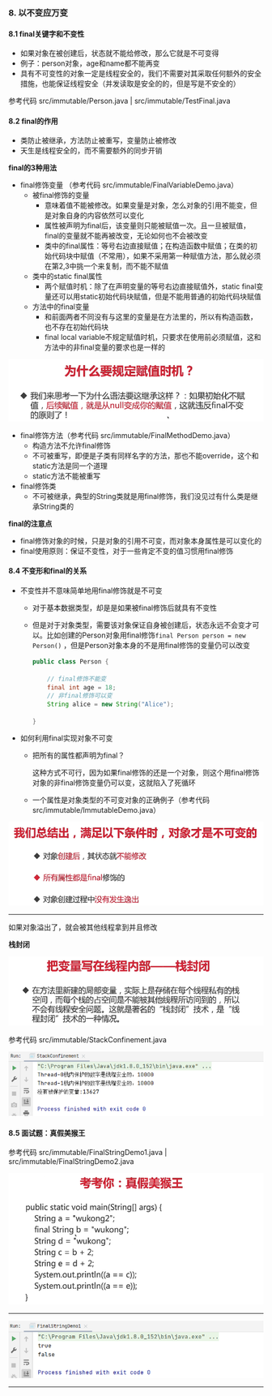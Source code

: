 ### 8. 以不变应万变

#### 8.1 final关键字和不变性

* 如果对象在被创建后，状态就不能给修改，那么它就是不可变得
* 例子：person对象，age和name都不能再变
* 具有不可变性的对象一定是线程安全的，我们不需要对其采取任何额外的安全措施，也能保证线程安全（并发读取是安全的的，但是写是不安全的）

参考代码 src/immutable/Person.java | src/immutable/TestFinal.java

#### 8.2 final的作用

* 类防止被继承，方法防止被重写，变量防止被修改
* 天生是线程安全的，而不需要额外的同步开销

**final的3种用法**

* final修饰变量 （参考代码 src/immutable/FinalVariableDemo.java）
  * 被final修饰的变量
    * 意味着值不能被修改。如果变量是对象，怎么对象的引用不能变，但是对象自身的内容依然可以变化
    * 属性被声明为final后，该变量则只能被赋值一次。且一旦被赋值，final的变量就不能再被改变，无论如何也不会被改变
    * 类中的final属性：等号右边直接赋值；在构造函数中赋值；在类的初始代码块中赋值（不常用），如果不采用第一种赋值方法，那么就必须在第2,3中挑一个来复制，而不能不赋值
  * 类中的static final属性
    * 两个赋值时机：除了在声明变量的等号右边直接赋值外，static final变量还可以用static初始代码块赋值，但是不能用普通的初始代码块赋值
  * 方法中的final变量
    * 和前面两者不同没有与这里的变量是在方法里的，所以有构造函数，也不存在初始代码块
    * final local variable不规定赋值时机，只要求在使用前必须赋值，这和方法中的非final变量的要求也是一样的

![1611280896052](assets/1611280896052.png)

* final修饰方法（参考代码 src/immutable/FinalMethodDemo.java）
  * 构造方法不允许final修饰
  * 不可被重写，即便是子类有同样名字的方法，那也不能override，这个和static方法是同一个道理
  * static方法不能被重写
* final修饰类
  * 不可被继承，典型的String类就是用final修饰，我们没见过有什么类是继承String类的

**final的注意点**

* final修饰对象的时候，只是对象的引用不可变，而对象本身属性是可以变化的
* final使用原则：保证不变性，对于一些肯定不变的值习惯用final修饰

#### 8.4 不变形和final的关系

* 不变性并不意味简单地用final修饰就是不可变

  * 对于基本数据类型，却是是如果被final修饰后就具有不变性

  * 但是对于对象类型，需要该对象保证自身被创建后，状态永远不会变才可以。比如创建的Person对象用final修饰`final Person person = new Person()` ，但是Person对象本身的不是用final修饰的变量仍可以改变

    ```java
    public class Person {
    
        // final修饰不能变
        final int age = 18;
        // 非final修饰可以变
        String alice = new String("Alice");
    
    }
    ```

* 如何利用final实现对象不可变

  * 把所有的属性都声明为final？

    这种方式不可行，因为如果final修饰的还是一个对象，则这个用final修饰对象的非final修饰变量仍可以变，这就陷入了死循环

  * 一个属性是对象类型的不可变对象的正确例子（参考代码 src/immutable/ImmutableDemo.java）

![1611281807245](assets/1611281807245.png)

****

如果对象溢出了，就会被其他线程拿到并且修改

**栈封闭**

![1611281867742](assets/1611281867742.png)

参考代码 src/immutable/StackConfinement.java

![1611281963789](assets/1611282035220.png)

#### 8.5 面试题：真假美猴王

参考代码 src/immutable/FinalStringDemo1.java | src/immutable/FinalStringDemo2.java

![1611282078792](assets/1611282078792.png)

****

![1611282133828](assets/1611282133828.png)

****

